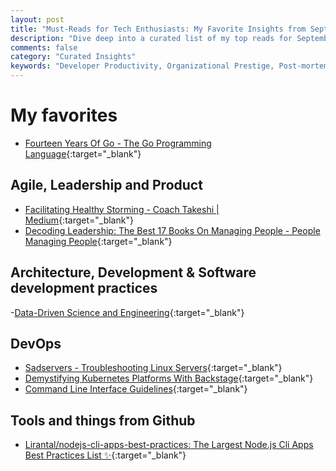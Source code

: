```yaml
---
layout: post
title: "Must-Reads for Tech Enthusiasts: My Favorite Insights from September 2023"
description: "Dive deep into a curated list of my top reads for September 2023. Ranging from enhancing developer productivity and effective mentorship to the intricacies of event-driven architecture and DevOps trends, this compilation is a treasure trove of knowledge for tech enthusiasts and professionals alike."
comments: false
category: "Curated Insights"
keywords: "Developer Productivity, Organizational Prestige, Post-mortem Meetings, Mentorship, Reflective Goal-setting, Adaptive Leadership, Product Management, Software Engineering Teams, Agile Leadership, Agile Release Planning, Engineering Strategy, Growth Culture, Code Reviewing, Payment Systems, Design Patterns, Event-driven Architecture, Testing in JavaScript, Site Reliability Engineering, DevOps, Cloud Trends, eBPF."
---
```

<!-- markdownlint-disable MD033 MD020 MD025-->
# My favorites<a name="favorites"></a>

- [Fourteen Years Of Go - The Go Programming Language](https://go.dev/blog/14years){:target="_blank"}


## Agile, Leadership and Product<a name="agile"></a>

- [Facilitating Healthy Storming - Coach Takeshi | Medium](https://coachtakeshi.medium.com/facilitating-healthy-storming-34cafe5375c2){:target="_blank"}
- [Decoding Leadership: The Best 17 Books On Managing People - People Managing People](https://peoplemanagingpeople.com/personal-development/leadership-management/books-managing-people/?utm_id=68){:target="_blank"}

## Architecture, Development & Software development practices <a name="development"></a>

-[Data-Driven Science and Engineering](https://faculty.washington.edu/sbrunton/DataBookV2.pdf){:target="_blank"}

## DevOps<a name="devops"></a>

- [Sadservers - Troubleshooting Linux Servers](https://sadservers.com/scenarios){:target="_blank"}
- [Demystifying Kubernetes Platforms With Backstage](https://www.infoq.com/presentations/kubernetes-backstage/){:target="_blank"}
- [Command Line Interface Guidelines](https://clig.dev/#human-first-design){:target="_blank"}

## Tools and things from Github <a name="tools"></a>

- [Lirantal/nodejs-cli-apps-best-practices: The Largest Node.js Cli Apps Best Practices List ✨](https://github.com/lirantal/nodejs-cli-apps-best-practices){:target="_blank"}
